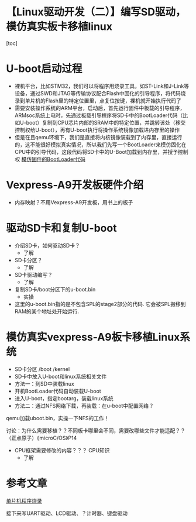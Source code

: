 # 【Linux驱动开发（二）】编写SD驱动，模仿真实板卡移植linux
[toc]
# U-boot启动过程
* 裸机平台，比如STM32，我们可以将程序用烧录工具，如ST-Link和J-Link等设备，通过SWD和JTAG等传输协议配合Flash中固化的引导程序，将代码烧录到单片机的Flash里的特定位置里，点复位按键，裸机就开始执行代码了
* 需要安装操作系统的ARM平台，启动后，首先运行固件中板载的引导程序，ARMsoc系统上电时，先通过板载引导程序将SD卡中的BootLoader代码（比如U-boot）复制到CPU芯片内部的SRAM中的特定位置，并跳转该处（移交控制权给U-boot），再有U-boot执行将操作系统镜像加载进内存里的操作
* 但是在且qemu环境下，我们是直接将内核镜像装载到了内存里，直接运行的，这不能很好模拟真实情况，所以我们先写一个BootLoader来模仿固化在CPU中的引导代码，这段代码将SD卡中的U-Boot加载到内存里，并授予控制权
[模仿固件的BootLoader代码](./Bootloader.md)


# Vexpress-A9开发板硬件介绍
* 内存映射？不用Vexpress-A9开发板，用书上的板子
# 驱动SD卡和复制U-boot
* 介绍SD卡，如何驱动SD卡？
  * 了解
* SD卡分区？
  * 了解
* SD卡驱动编写？
  * 了解
* 复制SD卡/boot分区下的u-boot.bin
  * 实操
* 这里的u-boot.bin指的是不包含SPL的stage2部分的代码. 它会被SPL搬移到RAM的某个地址处开始运行. 
# 模仿真实vexpress-A9板卡移植Linux系统
* SD卡分区 /boot /kernel
* SD卡中放入U-boot和linux系统相关文件
* 方法一：到SD中装载linux
* 开机BootLoader代码自动装载U-boot
* 进入U-boot，指定bootarg，装载linux系统
* 方法二：通过NFS网络下载，再装载：在u-boot中配置网络？

qemu加载uboot.bin，实操一下NFS的工作！

讨论：为什么需要移植？？不同板卡哪里会不同，需要改哪些文件才能适配？？（正点原子）《microC/OS》P14
* CPU框架需要修改的内容？？？ CPU知识
  * 了解

# 参考文章
[单片机程序烧录](https://blog.csdn.net/ZHOU_YONG915/article/details/122842967)

接下来写UART驱动、LCD驱动、？计时器、键盘驱动